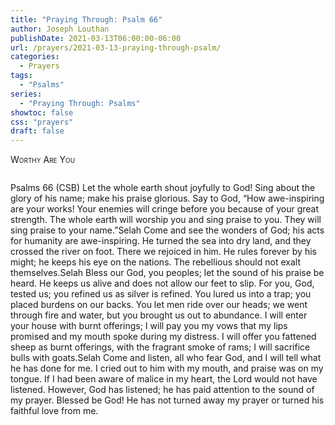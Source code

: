 ```yaml
---
title: "Praying Through: Psalm 66"
author: Joseph Louthan
publishDate: 2021-03-13T06:00:00-06:00
url: /prayers/2021-03-13-praying-through-psalm/
categories:
  - Prayers
tags:
  - "Psalms"
series:
  - "Praying Through: Psalms"
showtoc: false
css: "prayers"
draft: false
---
```

<div style="font-variant: small-caps;">
Worthy Are You
</div>

```text

```
Psalms 66 (CSB) Let the whole earth shout joyfully to God!
Sing about the glory of his name;
make his praise glorious.
Say to God, “How awe-inspiring are your works!
Your enemies will cringe before you
because of your great strength.
The whole earth will worship you
and sing praise to you.
They will sing praise to your name.”Selah
Come and see the wonders of God;
his acts for humanity are awe-inspiring.
He turned the sea into dry land,
and they crossed the river on foot.
There we rejoiced in him.
He rules forever by his might;
he keeps his eye on the nations.
The rebellious should not exalt themselves.Selah
Bless our God, you peoples;
let the sound of his praise be heard.
He keeps us alive
and does not allow our feet to slip.
For you, God, tested us;
you refined us as silver is refined.
You lured us into a trap;
you placed burdens on our backs.
You let men ride over our heads;
we went through fire and water,
but you brought us out to abundance.
I will enter your house with burnt offerings;
I will pay you my vows
that my lips promised
and my mouth spoke during my distress.
I will offer you fattened sheep as burnt offerings,
with the fragrant smoke of rams;
I will sacrifice bulls with goats.Selah
Come and listen, all who fear God,
and I will tell what he has done for me.
I cried out to him with my mouth,
and praise was on my tongue.
If I had been aware of malice in my heart,
the Lord would not have listened.
However, God has listened;
he has paid attention to the sound of my prayer.
Blessed be God!
He has not turned away my prayer
or turned his faithful love from me.